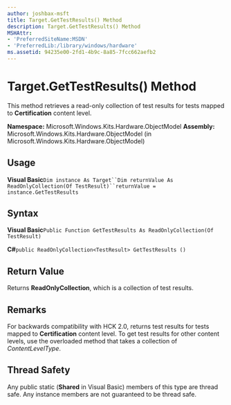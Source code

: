 ```yaml
---
author: joshbax-msft
title: Target.GetTestResults() Method
description: Target.GetTestResults() Method
MSHAttr:
- 'PreferredSiteName:MSDN'
- 'PreferredLib:/library/windows/hardware'
ms.assetid: 94235e00-2fd1-4b9c-8a85-7fcc662aefb2
---
```


# Target.GetTestResults() Method


This method retrieves a read-only collection of test results for tests mapped to **Certification** content level.

**Namespace:** Microsoft.Windows.Kits.Hardware.ObjectModel **Assembly:** Microsoft.Windows.Kits.Hardware.ObjectModel (in Microsoft.Windows.Kits.Hardware.ObjectModel)

## Usage


**Visual Basic**`Dim instance As Target``Dim returnValue As ReadOnlyCollection(Of TestResult)``returnValue = instance.GetTestResults`

## Syntax


**Visual Basic**`Public Function GetTestResults As ReadOnlyCollection(Of TestResult)`

**C#**`public ReadOnlyCollection<TestResult> GetTestResults ()`

## Return Value


Returns **ReadOnlyCollection**, which is a collection of test results.

## Remarks


For backwards compatibility with HCK 2.0, returns test results for tests mapped to **Certification** content level. To get test results for other content levels, use the overloaded method that takes a collection of *ContentLevelType*.

## Thread Safety


Any public static (**Shared** in Visual Basic) members of this type are thread safe. Any instance members are not guaranteed to be thread safe.

 

 






